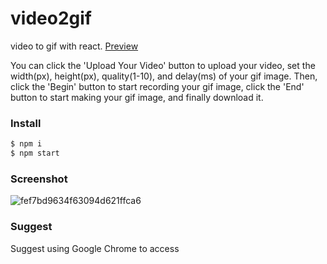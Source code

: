 # video2gif

video to gif with react. [Preview](https://sansui-d.github.io/video2gif/) 

You can click the 'Upload Your Video' button to upload your video,
set the width(px), height(px), quality(1-10), and delay(ms) of your gif image.
Then, click the 'Begin' button to start recording your gif image,
click the 'End' button to start making your gif image,
and finally download it.

### Install
```sh
$ npm i 
$ npm start
```
### Screenshot
![fef7bd9634f63094d621ffca6](https://github.com/sansui-d/video2gif/assets/71920152/c7b64cd9-555b-4ce0-8f43-bc4312f8f58e)
### Suggest
Suggest using Google Chrome to access
